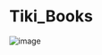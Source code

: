 # Tiki_Books
![image](https://github.com/user-attachments/assets/8b88d45e-12c4-4648-a828-6d42c832fb03)
